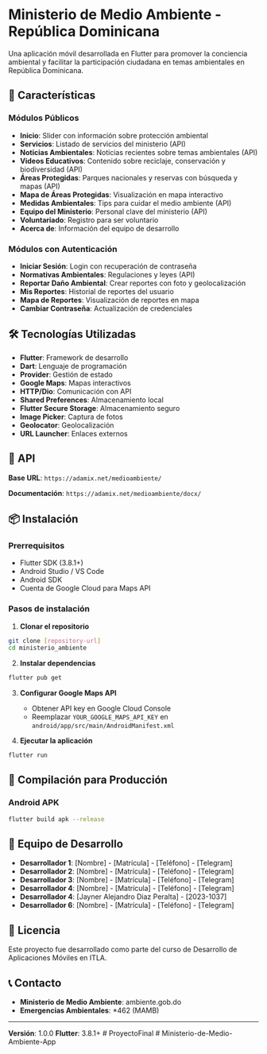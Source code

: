 # Ministerio de Medio Ambiente - República Dominicana

Una aplicación móvil desarrollada en Flutter para promover la conciencia ambiental y facilitar la participación ciudadana en temas ambientales en República Dominicana.

## 📱 Características

### Módulos Públicos
- **Inicio**: Slider con información sobre protección ambiental
- **Servicios**: Listado de servicios del ministerio (API)
- **Noticias Ambientales**: Noticias recientes sobre temas ambientales (API)
- **Videos Educativos**: Contenido sobre reciclaje, conservación y biodiversidad (API)
- **Áreas Protegidas**: Parques nacionales y reservas con búsqueda y mapas (API)
- **Mapa de Áreas Protegidas**: Visualización en mapa interactivo
- **Medidas Ambientales**: Tips para cuidar el medio ambiente (API)
- **Equipo del Ministerio**: Personal clave del ministerio (API)
- **Voluntariado**: Registro para ser voluntario
- **Acerca de**: Información del equipo de desarrollo

### Módulos con Autenticación
- **Iniciar Sesión**: Login con recuperación de contraseña
- **Normativas Ambientales**: Regulaciones y leyes (API)
- **Reportar Daño Ambiental**: Crear reportes con foto y geolocalización
- **Mis Reportes**: Historial de reportes del usuario
- **Mapa de Reportes**: Visualización de reportes en mapa
- **Cambiar Contraseña**: Actualización de credenciales

## 🛠️ Tecnologías Utilizadas

- **Flutter**: Framework de desarrollo
- **Dart**: Lenguaje de programación
- **Provider**: Gestión de estado
- **Google Maps**: Mapas interactivos
- **HTTP/Dio**: Comunicación con API
- **Shared Preferences**: Almacenamiento local
- **Flutter Secure Storage**: Almacenamiento seguro
- **Image Picker**: Captura de fotos
- **Geolocator**: Geolocalización
- **URL Launcher**: Enlaces externos

## 🔗 API

**Base URL**: `https://adamix.net/medioambiente/`

**Documentación**: `https://adamix.net/medioambiente/docx/`

## 📦 Instalación

### Prerrequisitos
- Flutter SDK (3.8.1+)
- Android Studio / VS Code
- Android SDK
- Cuenta de Google Cloud para Maps API

### Pasos de instalación

1. **Clonar el repositorio**
```bash
git clone [repository-url]
cd ministerio_ambiente
```

2. **Instalar dependencias**
```bash
flutter pub get
```

3. **Configurar Google Maps API**
   - Obtener API key en Google Cloud Console
   - Reemplazar `YOUR_GOOGLE_MAPS_API_KEY` en `android/app/src/main/AndroidManifest.xml`

4. **Ejecutar la aplicación**
```bash
flutter run
```

## 🚀 Compilación para Producción

### Android APK
```bash
flutter build apk --release
```

## 👥 Equipo de Desarrollo

- **Desarrollador 1**: [Nombre] - [Matrícula] - [Teléfono] - [Telegram]
- **Desarrollador 2**: [Nombre] - [Matrícula] - [Teléfono] - [Telegram]
- **Desarrollador 3**: [Nombre] - [Matrícula] - [Teléfono] - [Telegram]
- **Desarrollador 4**: [Nombre] - [Matrícula] - [Teléfono] - [Telegram]
- **Desarrollador 4**: [Jayner Alejandro Diaz Peralta] - [2023-1037] 
- **Desarrollador 6**: [Nombre] - [Matrícula] - [Teléfono] - [Telegram]

## 📄 Licencia

Este proyecto fue desarrollado como parte del curso de Desarrollo de Aplicaciones Móviles en ITLA.

## 📞 Contacto

- **Ministerio de Medio Ambiente**: ambiente.gob.do
- **Emergencias Ambientales**: *462 (MAMB)

---

**Versión**: 1.0.0
**Flutter**: 3.8.1+
#   P r o y e c t o F i n a l 
 
 
#   M i n i s t e r i o - d e - M e d i o - A m b i e n t e - A p p  
 